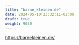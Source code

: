 ```yaml
---
title: "barne_kleinen.de"
date: 2024-05-10T23:32:11+02:00
draft: true
weight: 9030
---
```


https://barnekleinen.de/

